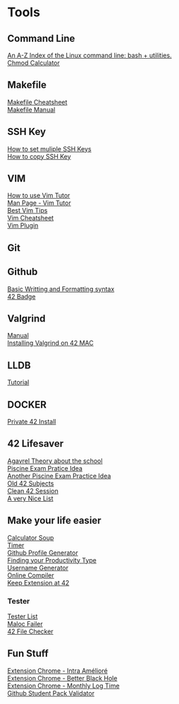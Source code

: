 # Tools

## Command Line
[An A-Z Index of the Linux command line: bash + utilities.](https://ss64.com/bash/)\
[Chmod Calculator](https://chmod-calculator.com/)

## Makefile
[Makefile Cheatsheet](https://bytes.usc.edu/cs104/wiki/makefile/#multi-file-example)\
[Makefile Manual](https://www.gnu.org/software/make/manual/html_node/Introduction.html)

## SSH Key
[How to set muliple SSH Keys](https://betterprogramming.pub/how-to-set-up-multiple-ssh-keys-ae6688f76570)\
[How to copy SSH Key](https://linuxhint.com/copy_ssh_keys/)

## VIM
[How to use Vim Tutor](https://superuser.com/questions/246487/how-to-use-vimtutor)\
[Man Page - Vim Tutor](https://web.archive.org/web/20100107121743/http://linuxcommand.gds.tuwien.ac.at/man_pages/vimtutor1.html)\
[Best Vim Tips](https://vim.fandom.com/wiki/Best_Vim_Tips)\
[Vim Cheatsheet](https://vim.rtorr.com/)\
[Vim Plugin](https://vimawesome.com/)

## Git

## Github
[Basic Writting and Formatting syntax](https://docs.github.com/en/get-started/writing-on-github/getting-started-with-writing-and-formatting-on-github/basic-writing-and-formatting-syntax)\
[42 Badge](https://github.com/JaeSeoKim/badge42)

## Valgrind
[Manual](https://valgrind.org/docs/manual/quick-start.html)\
[Installing Valgrind on 42 MAC](https://github.com/LouisBrunner/valgrind-macos)

## LLDB
[Tutorial](https://lldb.llvm.org/use/tutorial.html)

## DOCKER
[Private 42 Install](https://github.com/opsec-infosec/42-Devcontainer)

## 42 Lifesaver
[Agavrel Theory about the school](https://github.com/agavrel/42_CheatSheet)\
[Piscine Exam Pratice Idea](https://github.com/alanbarrett2/42-Final-Exam)\
[Another Piscine Exam Practice Idea](https://github.com/barimehdi77/42-piscine-exam)\
[Old 42 Subjects](https://github.com/Binary-Hackers/42_Subjects)\
[Clean 42 Session](https://github.com/ombhd/Cleaner_42)\
[A very Nice List](https://github.com/leeoocca/awesome-42)

 
## Make your life easier
[Calculator Soup](https://www.calculatorsoup.com/)\
[Timer](https://timer.singuerinc.com/)\
[Github Profile Generator](https://rahuldkjain.github.io/gh-profile-readme-generator/)\
[Finding your Productivity Type](https://todoist.com/productivity-methods)\
[Username Generator](https://www.spinxo.com/)\
[Online Compiler](https://onecompiler.com/)\
[Keep Extension at 42](https://github.com/FreekBes/keep_extensions)

### Tester
[Tester List](https://github.com/Kwevan/42-Tests)\
[Maloc Failer](https://github.com/hilmi-yilmaz/malloc_failer)\
[42 File Checker](https://github.com/jgigault/42FileChecker)


## Fun Stuff
[Extension Chrome - Intra Amélioré](https://chrome.google.com/webstore/detail/improved-intra-42/hmflgigeigiejaogcgamkecmlibcpdgo)\
[Extension Chrome - Better Black Hole](https://chrome.google.com/webstore/detail/better-black-hole-42-intr/oimhggembfdoaimpkppcpdjnfejiakbf)\
[Extension Chrome - Monthly Log Time](https://chrome.google.com/webstore/detail/ftlogtime/mnohnflacgkmhaocfhhmjeeciibiciep)\
[Github Student Pack Validator](https://github-portal.42.fr/)

